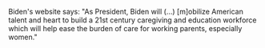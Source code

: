 Biden's website says: "As President, Biden will (...) [m]obilize American talent and heart to build a 21st century caregiving and education workforce which will help ease the burden of care for working parents, especially women." 
